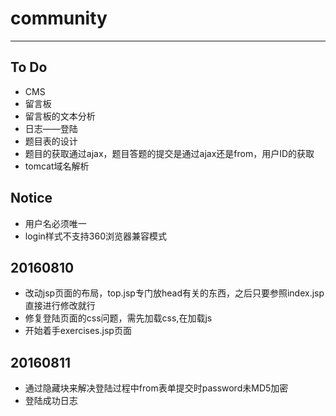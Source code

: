 # community
---
## To Do
* CMS
* 留言板
* 留言板的文本分析
* 日志——登陆
* 题目表的设计
* 题目的获取通过ajax，题目答题的提交是通过ajax还是from，用户ID的获取
* tomcat域名解析

## Notice
* 用户名必须唯一
* login样式不支持360浏览器兼容模式


## 20160810
* 改动jsp页面的布局，top.jsp专门放head有关的东西，之后只要参照index.jsp直接进行修改就行
* 修复登陆页面的css问题，需先加载css,在加载js
* 开始着手exercises.jsp页面

## 20160811
* 通过隐藏块来解决登陆过程中from表单提交时password未MD5加密
* 登陆成功日志